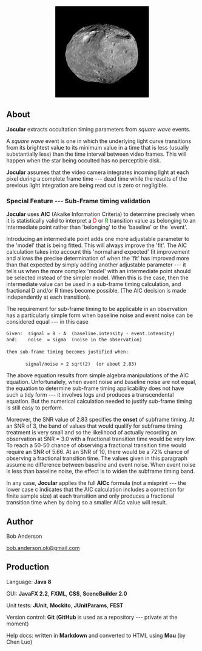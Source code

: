 

<center><img src="Vesta.jpg"></center>

## About

**Jocular** extracts occultation timing parameters from *square wave* events.

A *square wave* event is one in which the underlying light curve transitions from its brightest value to its minimum value in a time that is less (usually substantially less) than the time interval between video frames.  This will happen when the star being occulted has no perceptible disk.

**Jocular** assumes that the video camera integrates incoming light at each pixel during a complete frame time --- dead time while the results of the previous light integration are being read out is zero or negligible.

### Special Feature --- Sub-Frame timing validation

**Jocular** uses **AIC** (Akaike Information Criteria) to determine precisely when it is statistically valid to interpret a <font color="red">D</font> or <font color="green">R</font> transition value as belonging to an intermediate point rather than 'belonging' to the 'baseline' or the 'event'.

Introducing an intermediate point adds one more adjustable parameter to the 'model' that is being fitted.  This will always improve the 'fit'. The AIC calculation takes into account this 'normal and expected' fit improvement and allows the precise determination of when the 'fit' has improved more than that expected by simply adding another adjustable parameter --- it tells us when the more complex 'model' with an intermediate point should be selected instead of the simpler model. When this is the case, then the intermediate value can be used in a sub-frame timing calculation, and fractional D and/or R times become possible. (The AIC decision is made independently at each transition).

The requirement for sub-frame timing to be applicable in an observation has a particularly simple form when baseline noise and event noise can be considered equal --- in this case

    Given:  signal = B - A  (baseline.intensity - event.intensity)
    and:    noise  = sigma  (noise in the observation)
    
    then sub-frame timing becomes justified when:  
    
           signal/noise > 2 sqrt(2)  (or about 2.83)

The above equation results from simple algebra manipulations of the AIC equation.  Unfortunately, when event noise and baseline noise are not equal, the equation to determine sub-frame timing applicability does not have such a tidy form --- it involves logs and produces a transcendental equation.  But the numerical calculation needed to justify sub-frame timing is still easy to perform.

Moreover, the SNR value of 2.83 specifies the **onset** of subframe timing.  At an SNR of 3, the band of values that would qualify for subframe timing treatment is very small and so the likelihood of actually recording an observation at SNR = 3.0 with a fractional transition time would be very low.  To reach a 50-50 chance of observing a fractional transition time would require an SNR of 5.66.  At an SNR of 10, there would be a 72% chance of observing a fractional transition time.  The values given in this paragraph assume no difference between baseline and event noise.  When event noise is less than baseline noise, the effect is to widen the subframe timing band.

In any case, **Jocular** applies the full **AICc** formula (not a misprint --- the lower case c indicates that the AIC calculation includes a correction for finite sample size) at each transition and only produces a fractional transition time when by doing so a smaller AICc value will result. 

## Author

Bob Anderson

bob.anderson.ok@gmail.com

## Production


Language: **Java 8**

GUI: **JavaFX 2.2**, **FXML**, **CSS**, **SceneBuilder 2.0**

Unit tests: **JUnit**, **Mockito**, **JUnitParams**, **FEST**

Version control: **Git** (**GitHub** is used as a repository --- private at the moment)

Help docs: written in **Markdown** and converted to HTML using **Mou** (by Chen Luo)

 
    
     

